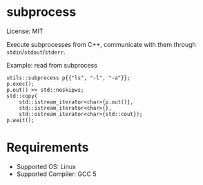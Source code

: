 # subprocess

License: MIT

Execute subprocesses from C++, communicate with them through
`stdin`/`stdout`/`stderr`.

Example: read from subprocess

~~~{.cpp}
utils::subprocess p{{"ls", "-l", "-a"}};
p.exec();
p.out() >> std::noskipws;
std::copy(
    std::istream_iterator<char>{p.out()},
    std::istream_iterator<char>{},
    std::ostream_iterator<char>{std::cout});
p.wait();
~~~


# Requirements

- Supported OS: Linux
- Supported Compiler: GCC 5

